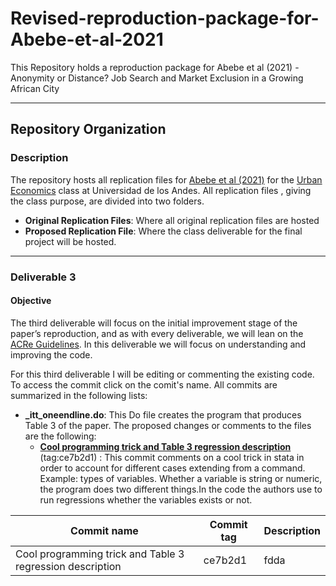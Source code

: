 # Revised-reproduction-package-for-Abebe-et-al-2021


This Repository holds a reproduction package for Abebe et al (2021) - Anonymity or Distance? Job Search and  Market Exclusion in a Growing African City

---
## Repository Organization
### Description

The repository hosts all replication files for [Abebe et al (2021)](https://academic.oup.com/restud/article-abstract/88/3/1279/5912023) for the [Urban Economics](https://ignaciomsarmiento.github.io/teaching/Urban/2022/Urban.html) class at Universidad de los Andes. All replication files , giving the class purpose, are divided into two folders.

* **Original Replication Files**: Where all original replication files are hosted
* **Proposed Replication File**: Where the class deliverable for the final project will be hosted.

***

### Deliverable 3
#### Objective
The third deliverable will focus on the initial improvement stage of the paper’s reproduction, and as with every deliverable, we will lean on the [ACRe Guidelines](https://bitss.github.io/ACRE/improvements.html). In this deliverable we will focus on understanding and improving the code.


For this third deliverable I will be editing or commenting the existing code. To access the commit click on the comit's name. All commits are summarized in the following lists:

* **\_itt_oneendline.do**: This Do file creates the program that produces Table 3 of the paper. The proposed changes or comments to the files are the following:
    + **[Cool programming trick and Table 3 regression description](https://github.com/jorgeluis8ar/Revised-reproduction-package-for-Abebe-et-al-2021/commit/ce7b2d1546f0be8c1006b62b1fcb8fa08944bc8f)**  (tag:ce7b2d1) : This commit comments on a cool trick in stata in order to account for different cases extending from a command. Example: types of variables. Whether a variable is string or numeric, the program does two different things.In the code the authors use to run regressions whether the variables exists or not.


|Commit name|Commit tag|Description|
|------------------|------------------|------------------|
|Cool programming trick and Table 3 regression description|ce7b2d1|fdda|
